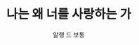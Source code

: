 ---
title: 나는 왜 너를 사랑하는 가
author: 알랭 드 보통 
category: book
coverUrl: http://image.kyobobook.co.kr/images/book/large/240/l9788986836240.jpg
---